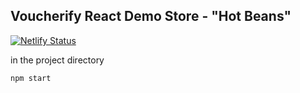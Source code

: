 ## Voucherify React Demo Store - "Hot Beans"

[![Netlify Status](https://api.netlify.com/api/v1/badges/62df72a1-2bdb-4fbe-b5c7-35c5106e29bc/deploy-status)](https://app.netlify.com/sites/voucherify-react-demo-site/deploys)

in the project directory

`npm start`

